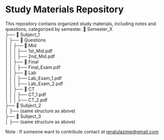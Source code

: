 # Study Materials Repository

This repository contains organized study materials, including notes and questions, categorized by semester.
📁 Semester_X  
   ├── 📁 Subject_1  
   │   ├── 📁 Questions  
   │   │   ├── 📁 Mid  
   │   │   │   ├── 1st_Mid.pdf  
   │   │   │   ├── 2nd_Mid.pdf  
   │   │   ├── 📁 Final  
   │   │   │   ├── Final_Exam.pdf  
   │   │   ├── 📁 Lab  
   │   │   │   ├── Lab_Exam_1.pdf  
   │   │   │   ├── Lab_Exam_2.pdf  
   │   │   ├── 📁 CT  
   │   │   │   ├── CT_1.pdf  
   │   │   │   ├── CT_2.pdf  
   ├── 📁 Subject_2  
   │   ├── (same structure as above)  
   ├── 📁 Subject_3  
   │   ├── (same structure as above)  


Note : If someone want to contribute contact at reratulazime@gmail.com


